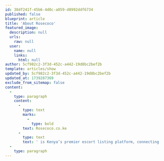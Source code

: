```yaml
---
id: 38df241f-45b6-4d0c-a059-d8992ddf6734
published: false
blueprint: article
title: 'About Rosecoco'
featured_image:
  description: null
  urls:
    raw: null
  user:
    name: null
    links:
      html: null
author: 5cf982c2-3f3d-452c-a442-19d8bc2bef2b
template: articles/show
updated_by: 5cf982c2-3f3d-452c-a442-19d8bc2bef2b
updated_at: 1739287369
exclude_from_sitemap: false
content:
  -
    type: paragraph
    content:
      -
        type: text
        marks:
          -
            type: bold
        text: Rosecoco.co.ke
      -
        type: text
        text: ' is Kenya’s premier escort listing platform, connecting professional escorts with clients in a safe, secure, and professional environment. By leveraging innovative technology and a user-first approach, Rosecoco is transforming the escort industry for the better.'
  -
    type: paragraph
---
```


